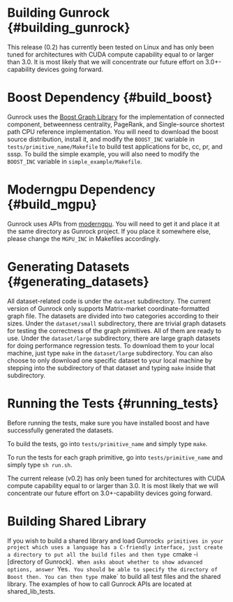 Building Gunrock              {#building_gunrock}
==============

This release (0.2) has currently been tested on Linux and has only been tuned
for architectures with CUDA compute capability equal to or larger than 3.0. It
is most likely that we will concentrate our future effort on 3.0+-capability
devices going forward.

Boost Dependency           {#build_boost}
=================

Gunrock uses the [Boost Graph Library](http://www.boost.org/doc/libs/1_53_0/libs/graph/doc/index.html) for
the implementation of connected component, betweenness centrality, PageRank,
and Single-source shortest path CPU reference implementation. You will need to
download the boost source distribution, install it, and modify the `BOOST_INC`
variable in `tests/primitive_name/Makefile` to build test applications for bc,
cc, pr, and sssp. To build the simple example, you will also need to modify the
`BOOST_INC` variable in `simple_example/Makefile`.

Moderngpu Dependency           {#build_mgpu}
=================

Gunrock uses APIs from [moderngpu](https://github.com/NVlabs/moderngpu). You
will need to get it and place it at the same directory as Gunrock project. If
you place it somewhere else, please change the `MGPU_INC` in Makefiles
accordingly.

Generating Datasets           {#generating_datasets}
===================

All dataset-related code is under the `dataset` subdirectory. The current
version of Gunrock only supports Matrix-market coordinate-formatted graph file.
The datasets are divided into two categories according to their sizes. Under
the `dataset/small` subdirectory, there are trivial graph datasets for testing
the correctness of the graph primitives. All of them are ready to use.  Under
the `dataset/large` subdirectory, there are large graph datasets for doing
performance regression tests. To download them to your local machine, just type
`make` in the `dataset/large` subdirectory. You can also choose to only
download one specific dataset to your local machine by stepping into the
subdirectory of that dataset and typing `make` inside that subdirectory.

Running the Tests           {#running_tests}
=================

Before running the tests, make sure you have installed boost and have
successfully generated the datasets.

To build the tests, go into `tests/primitive_name` and simply type `make`.

To run the tests for each graph primitive, go into `tests/primitive_name` and
simply type `sh run.sh`.

The current release (v0.2) has only been tuned for architectures with CUDA
compute capability equal to or larger than 3.0. It is most likely that we will
concentrate our future effort on 3.0+-capability devices going forward.

Building Shared Library
======================
If you wish to build a shared library and load Gunrock`s primitives in your project
which uses a language has a C-friendly interface, just create a directory to put
all the build files and then type `cmake -i [directory of Gunrock]`. When asks about
whether to show advanced options, answer `Yes`. You should be able to specify the
directory of Boost then. You can then type `make` to build all test files
and the shared library. The examples of how to call Gunrock APIs are located at
shared_lib_tests.
